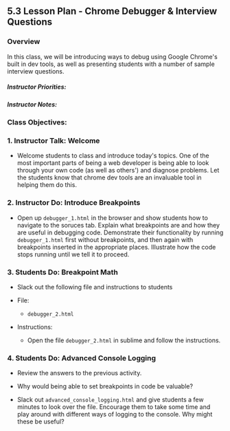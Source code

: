 ## 5.3 Lesson Plan - Chrome Debugger & Interview Questions

### Overview
In this class, we will be introducing ways to debug using Google Chrome's built in dev tools, as well as presenting students with a number of sample interview questions.

##### Instructor Priorities:

##### Instructor Notes:

### Class Objectives:

### 1. Instructor Talk: Welcome

* Welcome students to class and introduce today's topics. One of the most important parts of being a web developer is being able to look through your own code (as well as others') and diagnose problems. Let the students know that chrome dev tools are an invaluable tool in helping them do this.

### 2. Instructor Do: Introduce Breakpoints

* Open up `debugger_1.html` in the browser and show students how to navigate to the soruces tab. Explain what breakpoints are and how they are useful in debugging code. Demonstrate their functionality by running `debugger_1.html` first without breakpoints, and then again with breakpoints inserted in the appropriate places. Illustrate how the code stops running until we tell it to proceed.

### 3. Students Do: Breakpoint Math

* Slack out the following file and instructions to students

* File:

	* `debugger_2.html`

* Instructions:

	* Open the file `debugger_2.html` in sublime and follow the instructions.

### 4. Students Do: Advanced Console Logging

* Review the answers to the previous activity.

* Why would being able to set breakpoints in code be valuable?

* Slack out `advanced_console_logging.html` and give students a few minutes to look over the file. Encourage them to take some time and play around with different ways of logging to the console. Why might these be useful?




